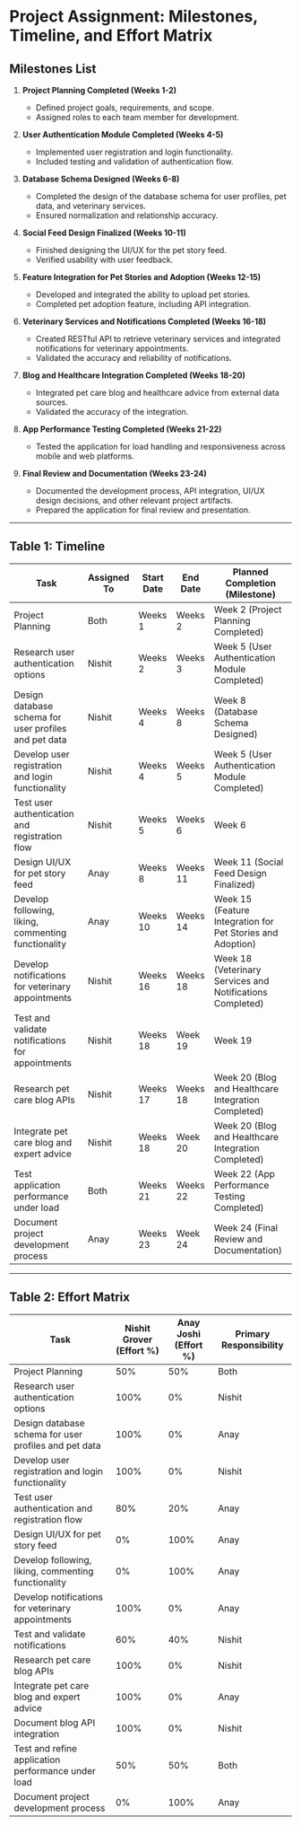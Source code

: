 # Project Assignment: Milestones, Timeline, and Effort Matrix

## Milestones List

1. **Project Planning Completed (Weeks 1-2)**
   - Defined project goals, requirements, and scope.
   - Assigned roles to each team member for development.

2. **User Authentication Module Completed (Weeks 4-5)**
   - Implemented user registration and login functionality.
   - Included testing and validation of authentication flow.

3. **Database Schema Designed (Weeks 6-8)**
   - Completed the design of the database schema for user profiles, pet data, and veterinary services.
   - Ensured normalization and relationship accuracy.

4. **Social Feed Design Finalized (Weeks 10-11)**
   - Finished designing the UI/UX for the pet story feed.
   - Verified usability with user feedback.

5. **Feature Integration for Pet Stories and Adoption (Weeks 12-15)**
   - Developed and integrated the ability to upload pet stories.
   - Completed pet adoption feature, including API integration.

6. **Veterinary Services and Notifications Completed (Weeks 16-18)**
   - Created RESTful API to retrieve veterinary services and integrated notifications for veterinary appointments.
   - Validated the accuracy and reliability of notifications.

7. **Blog and Healthcare Integration Completed (Weeks 18-20)**
   - Integrated pet care blog and healthcare advice from external data sources.
   - Validated the accuracy of the integration.

8. **App Performance Testing Completed (Weeks 21-22)**
   - Tested the application for load handling and responsiveness across mobile and web platforms.

9. **Final Review and Documentation (Weeks 23-24)**
   - Documented the development process, API integration, UI/UX design decisions, and other relevant project artifacts.
   - Prepared the application for final review and presentation.

---

## Table 1: Timeline

| Task | Assigned To | Start Date | End Date | Planned Completion (Milestone) |
|------|-------------|------------|----------|--------------------------------|
| Project Planning | Both | Weeks 1 | Weeks 2 | Week 2 (Project Planning Completed) |
| Research user authentication options | Nishit | Weeks 2 | Weeks 3 | Week 5 (User Authentication Module Completed) |
| Design database schema for user profiles and pet data | Nishit | Weeks 4 | Weeks 8 | Week 8 (Database Schema Designed) |
| Develop user registration and login functionality | Nishit | Weeks 4 | Weeks 5 | Week 5 (User Authentication Module Completed) |
| Test user authentication and registration flow | Nishit | Weeks 5 | Weeks 6 | Week 6 |
| Design UI/UX for pet story feed | Anay | Weeks 8 | Weeks 11 | Week 11 (Social Feed Design Finalized) |
| Develop following, liking, commenting functionality | Anay | Weeks 10 | Weeks 14 | Week 15 (Feature Integration for Pet Stories and Adoption) |
| Develop notifications for veterinary appointments | Nishit | Weeks 16 | Weeks 18 | Week 18 (Veterinary Services and Notifications Completed) |
| Test and validate notifications for appointments | Nishit | Weeks 18 | Week 19 | Week 19 |
| Research pet care blog APIs | Nishit | Weeks 17 | Weeks 18 | Week 20 (Blog and Healthcare Integration Completed) |
| Integrate pet care blog and expert advice | Nishit | Weeks 18 | Week 20 | Week 20 (Blog and Healthcare Integration Completed) |
| Test application performance under load | Both | Weeks 21 | Weeks 22 | Week 22 (App Performance Testing Completed) |
| Document project development process | Anay | Weeks 23 | Week 24 | Week 24 (Final Review and Documentation) |

---

## Table 2: Effort Matrix

| Task | Nishit Grover (Effort %) | Anay Joshi (Effort %) | Primary Responsibility |
|------|--------------------------|-----------------------|------------------------|
| Project Planning | 50% | 50% | Both |
| Research user authentication options | 100% | 0% | Nishit |
| Design database schema for user profiles and pet data | 100% | 0% | Anay |
| Develop user registration and login functionality | 100% | 0% | Nishit |
| Test user authentication and registration flow | 80% | 20% | Anay |
| Design UI/UX for pet story feed | 0% | 100% | Anay |
| Develop following, liking, commenting functionality | 0% | 100% | Anay |
| Develop notifications for veterinary appointments | 100% | 0% | Anay |
| Test and validate notifications | 60% | 40% | Nishit |
| Research pet care blog APIs | 100% | 0% | Nishit |
| Integrate pet care blog and expert advice | 100% | 0% | Anay |
| Document blog API integration | 100% | 0% | Nishit |
| Test and refine application performance under load | 50% | 50% | Both |
| Document project development process | 0% | 100% | Anay |
